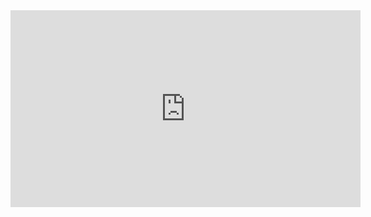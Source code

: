 <iframe width="560" height="315" src="https://www.youtube.com/embed/9zvVZZkeWIY" frameborder="0" allow="accelerometer; autoplay; encrypted-media; gyroscope; picture-in-picture" allowfullscreen></iframe>
